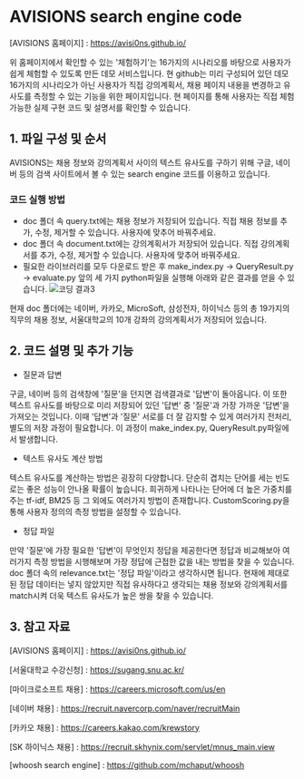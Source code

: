 # AVISIONS search engine code


[AVISIONS 홈페이지] : https://avisi0ns.github.io/

위 홈페이지에서 확인할 수 있는 '체험하기'는 16가지의 시나리오를 바탕으로 사용자가 쉽게 체험할 수 있도록 만든 데모 서비스입니다.
현 github는 미리 구성되어 있던 데모 16가지의 시나리오가 아닌 사용자가 직접 강의계획서, 채용 페이지 내용을 변경하고 유사도를 측정할 수 있는 기능을 위한 페이지입니다.
현 페이지를 통해 사용자는 직접 체험 가능한 실제 구현 코드 및 설명서를 확인할 수 있습니다.


## 1. 파일 구성 및 순서


AVISIONS는 채용 정보와 강의계획서 사이의 텍스트 유사도를 구하기 위해 구글, 네이버 등의 검색 사이트에서 볼 수 있는 search engine 코드를 이용하고 있습니다.

### 코드 실행 방법
- doc 폴더 속 query.txt에는 채용 정보가 저장되어 있습니다. 직접 채용 정보를 추가, 수정, 제거할 수 있습니다. 사용자에 맞추어 바꿔주세요.
- doc 폴더 속 document.txt에는 강의계획서가 저장되어 있습니다. 직접 강의계획서를 추가, 수정, 제거할 수 있습니다. 사용자에 맞추어 바꿔주세요.
- 필요한 라이브러리를 모두 다운로드 받은 후 make_index.py -> QueryResult.py -> evaluate.py 앞의 세 가지 python파일을 실행해 아래와 같은 결과를 얻을 수 있습니다. 
![코딩 결과3](https://user-images.githubusercontent.com/98640306/154391500-6e85639a-6e0f-4e8b-acd0-8a267aaaf300.PNG)
 
 현재 doc 폴더에는 네이버, 카카오, MicroSoft, 삼성전자, 하이닉스 등의 총 19가지의 직무의 채용 정보, 서울대학교의 10개 강좌의 강의계획서가 저장되어 있습니다.
 
 
 ## 2. 코드 설명 및 추가 기능

- 질문과 답변

구글, 네이버 등의 검색창에 '질문'을 던지면 검색결과로 '답변'이 돌아옵니다. 이 또한 텍스트 유사도를 바탕으로 미리 저장되어 있던 '답변' 중 '질문'과 가장 가까운 '답변'을 가져오는 것입니다. 이때 '답변'과 '질문' 서로를 더 잘 감지할 수 있게 여러가지 전처리, 별도의 저장 과정이 필요합니다. 이 과정이 make_index.py, QueryResult.py파일에서 발생합니다.
- 텍스트 유사도 계산 방법

텍스트 유사도를 계산하는 방법은 굉장히 다양합니다. 단순히 겹치는 단어를 세는 빈도로는 좋은 성능이 안나올 확률이 높습니다. 희귀하게 나타나는 단어에 더 높은 가중치를 주는 tf-idf, BM25 등 그 외에도 여러가지 방법이 존재합니다. CustomScoring.py을 통해 사용자 정의의 측정 방법을 설정할 수 있습니다. 
- 정답 파일

만약 '질문'에 가장 필요한 '답변'이 무엇인지 정답을 제공한다면 정답과 비교해보아 여러가지 측정 방법을 시행해보며 가장 정답에 근접한 값을 내는 방법을 찾을 수 있습니다. doc 폴더 속의 relevance.txt는 '정답 파일'이라고 생각하시면 됩니다. 현재에 제대로된 정답 데이터는 넣지 않았지만 직접 유사하다고 생각되는 채용 정보와 강의계획서를 match시켜 더욱 텍스트 유사도가 높은 쌍을 찾을 수 있습니다.

 
 ## 3. 참고 자료

[AVISIONS 홈페이지] : https://avisi0ns.github.io/

[서울대학교 수강신청] : https://sugang.snu.ac.kr/

[마이크로소프트 채용] : https://careers.microsoft.com/us/en

[네이버 채용] : https://recruit.navercorp.com/naver/recruitMain

[카카오 채용] : https://careers.kakao.com/krewstory

[SK 하이닉스 채용] : https://recruit.skhynix.com/servlet/mnus_main.view

[whoosh search engine] : https://github.com/mchaput/whoosh

